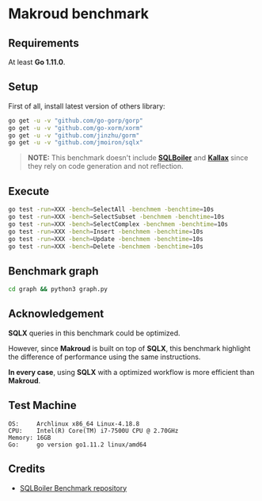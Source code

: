 # Makroud benchmark

## Requirements

At least **Go 1.11.0**.

## Setup

First of all, install latest version of others library:

```bash
go get -u -v "github.com/go-gorp/gorp"
go get -u -v "github.com/go-xorm/xorm"
go get -u -v "github.com/jinzhu/gorm"
go get -u -v "github.com/jmoiron/sqlx"
```

> **NOTE:** This benchmark doesn't include **[SQLBoiler](https://github.com/volatiletech/sqlboiler)**
and **[Kallax](https://github.com/src-d/go-kallax)** since they rely on code generation and not reflection.

## Execute

```bash
go test -run=XXX -bench=SelectAll -benchmem -benchtime=10s
go test -run=XXX -bench=SelectSubset -benchmem -benchtime=10s
go test -run=XXX -bench=SelectComplex -benchmem -benchtime=10s
go test -run=XXX -bench=Insert -benchmem -benchtime=10s
go test -run=XXX -bench=Update -benchmem -benchtime=10s
go test -run=XXX -bench=Delete -benchmem -benchtime=10s
```

## Benchmark graph

```bash
cd graph && python3 graph.py
```

## Acknowledgement

**SQLX** queries in this benchmark could be optimized.

However, since **Makroud** is built on top of **SQLX**, this benchmark highlight the difference of
performance using the same instructions.

**In every case**, using **SQLX** with a optimized workflow is more efficient than **Makroud**.

## Test Machine

```
OS:     Archlinux x86_64 Linux-4.18.8
CPU:    Intel(R) Core(TM) i7-7500U CPU @ 2.70GHz
Memory: 16GB
Go:     go version go1.11.2 linux/amd64
```

## Credits

* [SQLBoiler Benchmark repository](https://github.com/volatiletech/boilbench)
